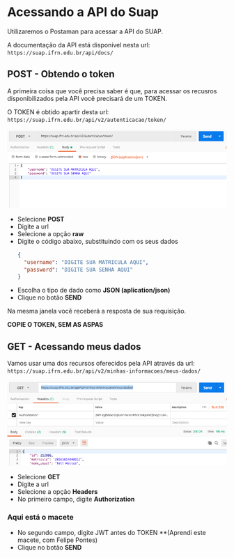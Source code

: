 # Acessando a API do Suap

Utilizaremos o Postaman para acessar a API do SUAP.

A documentação da API está disponível nesta url: ```https://suap.ifrn.edu.br/api/docs/```


## POST - Obtendo o token

A primeira coisa que você precisa saber é que, para acessar os recusros disponibilizados pela API você precisará de um TOKEN.

O TOKEN é obtido apartir desta url: ```https://suap.ifrn.edu.br/api/v2/autenticacao/token/```

![Obtendo o token](/images/token_suap.png)

* Selecione **POST**
* Digite a url
* Selecione a opção **raw**
* Digite o código abaixo, substituindo com os seus dados
  ```json
  {
    "username": "DIGITE SUA MATRICULA AQUI",
    "password": "DIGITE SUA SENHA AQUI"
  }
  ```
* Escolha o tipo de dado como **JSON (aplication/json)**
* Clique no botão **SEND**

Na mesma janela você receberá a resposta de sua requisição.

**COPIE O TOKEN, SEM AS ASPAS**

## GET - Acessando meus dados

Vamos usar uma dos recursos oferecidos pela API através da url: ```https://suap.ifrn.edu.br/api/v2/minhas-informacoes/meus-dados/```

![Obtendo o token](/images/meus-dados-suap.png)

* Selecione **GET**
* Digite a url
* Selecione a opção **Headers**
* No primeiro campo, digite **Authorization** 
### Aqui está o macete
* No segundo campo, digite JWT antes do TOKEN **(Aprendi este macete, com Felipe Pontes)
* Clique no botão **SEND**

